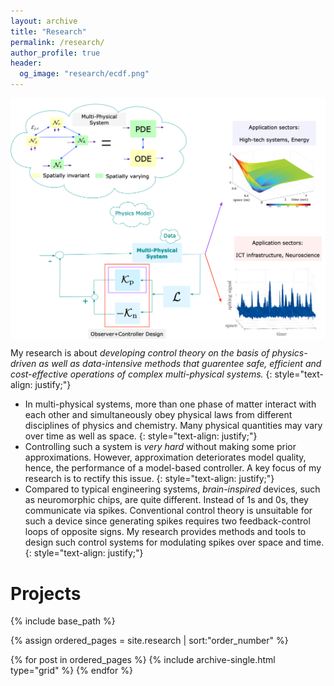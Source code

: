 ```yaml
---
layout: archive
title: "Research"
permalink: /research/
author_profile: true
header:
  og_image: "research/ecdf.png"
---
```

<img src="/images/research-theme.png" alt="research-theme" width="900" style="display: block; margin: 0 auto"/> 

My research is about *developing control theory on the basis of physics-driven as well as data-intensive methods that guarentee safe, efficient and cost-effective operations of complex multi-physical systems.* 
{: style="text-align: justify;"}

* In multi-physical systems, more than one phase of matter interact with each other and simultaneously obey physical laws from different disciplines of physics and chemistry. Many physical quantities may vary over time as well as space.
{: style="text-align: justify;"}
* Controlling such a system is *very hard* without making some prior approximations. However, approximation deteriorates model quality, hence, the performance of a model-based controller. A key focus of my research is to rectify this issue. 
{: style="text-align: justify;"}
* Compared to typical engineering systems, *brain-inspired* devices, such as neuromorphic chips, are quite different. Instead of 1s and 0s, they communicate via spikes. Conventional control theory is unsuitable for such a device since generating spikes requires two feedback-control loops of opposite signs. My research provides methods and tools to design such control systems for modulating spikes over space and time.
{: style="text-align: justify;"}

# Projects

<nbsp>

{% include base_path %}

{% assign ordered_pages = site.research | sort:"order_number" %}

{% for post in ordered_pages %}
  {% include archive-single.html type="grid" %}
{% endfor %}

<!--  type="grid"-->
